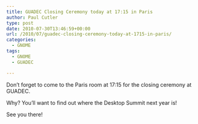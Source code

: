 ```yaml
---
title: GUADEC Closing Ceremony today at 17:15 in Paris
author: Paul Cutler
type: post
date: 2010-07-30T13:46:59+00:00
url: /2010/07/guadec-closing-ceremony-today-at-1715-in-paris/
categories:
  - GNOME
tags:
  - GNOME
  - GUADEC

---
```

Don&#8217;t forget to come to the Paris room at 17:15 for the closing ceremony at GUADEC.

Why? You&#8217;ll want to find out where the Desktop Summit next year is!

See you there!